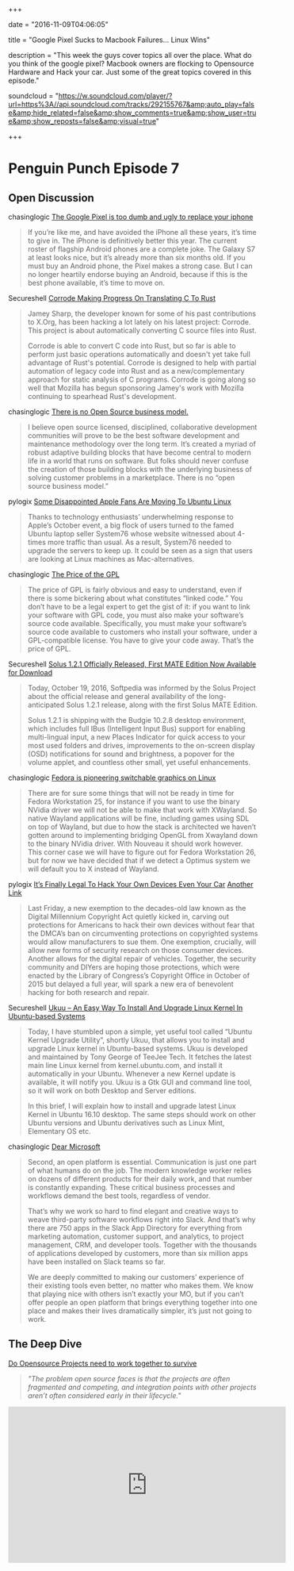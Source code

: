 
+++

date = "2016-11-09T04:06:05"

title = "Google Pixel Sucks to Macbook Failures... Linux Wins"

description = "This week the guys cover topics all over the place. What do you think of the google pixel? Macbook owners are flocking to Opensource Hardware and Hack your car. Just some of the great topics covered in this episode."

soundcloud = "https://w.soundcloud.com/player/?url=https%3A//api.soundcloud.com/tracks/292155767&amp;auto_play=false&amp;hide_related=false&amp;show_comments=true&amp;show_user=true&amp;show_reposts=false&amp;visual=true"

+++


# Penguin Punch Episode 7

## Open Discussion

chasinglogic
[The Google Pixel is too dumb and ugly to replace your iphone](http://gizmodo.com/the-google-pixel-is-too-dumb-and-ugly-to-replace-your-i-1787877249)

> If you’re like me, and have avoided the iPhone all these years, it’s time to give in. The iPhone is definitively better this year. The current roster of flagship Android phones are a complete joke. The Galaxy S7 at least looks nice, but it’s already more than six months old. If you must buy an Android phone, the Pixel makes a strong case. But I can no longer heartily endorse buying an Android, because if this is the best phone available, it’s time to move on.

Secureshell
[Corrode Making Progress On Translating C To Rust](http://www.phoronix.com/scan.php?page=news_item&px=Corrode-C-To-Rust)

> Jamey Sharp, the developer known for some of his past contributions to X.Org, has been hacking a lot lately on his latest project: Corrode. This project is about automatically converting C source files into Rust.
>
> Corrode is able to convert C code into Rust, but so far is able to perform just basic operations automatically and doesn't yet take full advantage of Rust's potential. Corrode is designed to help with partial automation of legacy code into Rust and as a new/complementary approach for static analysis of C programs. Corrode is going along so well that Mozilla has begun sponsoring Jamey's work with Mozilla continuing to spearhead Rust's development. 

chasinglogic
[There is no Open Source business model.](https://medium.com/@stephenrwalli/there-is-no-open-source-business-model-cdc4cc20238#.4er5iuhxb)

> I believe open source licensed, disciplined, collaborative development communities will prove to be the best software development and maintenance methodology over the long term. It’s created a myriad of robust adaptive building blocks that have become central to modern life in a world that runs on software. But folks should never confuse the creation of those building blocks with the underlying business of solving customer problems in a marketplace. There is no “open source business model.”

pylogix
[Some Disappointed Apple Fans Are Moving To Ubuntu Linux](https://fossbytes.com/system76-laptop-apple-replacement/)

> Thanks to technology enthusiasts’ underwhelming response to Apple’s October event, a big flock of users turned to the famed Ubuntu laptop seller System76 whose website witnessed about 4-times more traffic than usual. As a result, System76 needed to upgrade the servers to keep up. It could be seen as a sign that users are looking at Linux machines as Mac-alternatives.

chasinglogic
[The Price of the GPL](http://bitsplitting.org/2016/10/30/the-price-of-gpl/)

> The price of GPL is fairly obvious and easy to understand, even if there is some bickering about what constitutes “linked code.” You don’t have to be a legal expert to get the gist of it: if you want to link your software with GPL code, you must also make your software’s source code available. Specifically, you must make your software’s source code available to customers who install your software, under a GPL-compatible license. You have to give your code away. That’s the price of GPL.

Secureshell
[Solus 1.2.1 Officially Released, First MATE Edition Now Available for Download](http://news.softpedia.com/news/solus-1-2-1-officially-released-first-mate-edition-now-available-for-download-509435.shtml)

> Today, October 19, 2016, Softpedia was informed by the Solus Project about the official release and general availability of the long-anticipated Solus 1.2.1 release, along with the first Solus MATE Edition.
>
> Solus 1.2.1 is shipping with the Budgie 10.2.8 desktop environment, which includes full IBus (Intelligent Input Bus) support for enabling multi-lingual input, a new Places Indicator for quick access to your most used folders and drives, improvements to the on-screen display (OSD) notifications for sound and brightness, a popover for the volume applet, and countless other small, yet useful enhancements.

chasinglogic
[Fedora is pioneering switchable graphics on Linux](https://blogs.gnome.org/uraeus/2016/11/01/discrete-graphics-and-fedora-workstation-25/)

> There are for sure some things that will not be ready in time for Fedora Workstation 25, for instance if you want to use the binary NVidia driver we will not be able to make that work with XWayland. So native Wayland applications will be fine, including games using SDL on top of Wayland, but due to how the stack is architected we haven’t gotten around to implementing bridging OpenGL from Xwayland down to the binary NVidia driver. With Nouveau it should work however. This corner case we will have to figure out for Fedora Workstation 26, but for now we have decided that if we detect a Optimus system we will default you to X instead of Wayland.

pylogix
[It’s Finally Legal To Hack Your Own Devices Even Your Car](https://www.wired.com/2016/10/hacking-car-pacemaker-toaster-just-became-legal/)
[Another Link](https://www.linux.com/news/its-finally-legal-hack-your-own-devices-even-your-car)

> Last Friday, a new exemption to the decades-old law known as the Digital Millennium Copyright Act quietly kicked in, carving out protections for Americans to hack their own devices without fear that the DMCA’s ban on circumventing protections on copyrighted systems would allow manufacturers to sue them. One exemption, crucially, will allow new forms of security research on those consumer devices. Another allows for the digital repair of vehicles. Together, the security community and DIYers are hoping those protections, which were enacted by the Library of Congress’s Copyright Office in October of 2015 but delayed a full year, will spark a new era of benevolent hacking for both research and repair.

Secureshell
[Ukuu – An Easy Way To Install And Upgrade Linux Kernel In Ubuntu-based Systems](https://www.ostechnix.com/ukuu-an-easy-way-to-install-and-upgrade-linux-kernel-in-ubuntu-based-systems/)

> Today, I have stumbled upon a simple, yet useful tool called “Ubuntu Kernel Upgrade Utility”, shortly Ukuu, that allows you to install and upgrade Linux kernel in Ubuntu-based systems. Ukuu is developed and maintained by Tony George of TeeJee Tech. It fetches the latest main line Linux kernel from kernel.ubuntu.com, and install it automatically in your Ubuntu. Whenever a new Kernel update is available, it will notify you. Ukuu is a Gtk GUI and command line tool, so it will work on both Desktop and Server editions.
>
> In this brief, I will explain how to install and upgrade latest Linux Kernel in Ubuntu 16.10 desktop. The same steps should work on other Ubuntu versions and Ubuntu derivatives such as Linux Mint, Elementary OS etc.

chasinglogic
[Dear Microsoft](https://slackhq.com/dear-microsoft-8d20965d2849)

> Second, an open platform is essential. Communication is just one part of what humans do on the job. The modern knowledge worker relies on dozens of different products for their daily work, and that number is constantly expanding. These critical business processes and workflows demand the best tools, regardless of vendor.
>
> That’s why we work so hard to find elegant and creative ways to weave third-party software workflows right into Slack. And that’s why there are 750 apps in the Slack App Directory for everything from marketing automation, customer support, and analytics, to project management, CRM, and developer tools. Together with the thousands of applications developed by customers, more than six million apps have been installed on Slack teams so far.
>
> We are deeply committed to making our customers’ experience of their existing tools even better, no matter who makes them. We know that playing nice with others isn’t exactly your MO, but if you can’t offer people an open platform that brings everything together into one place and makes their lives dramatically simpler, it’s just not going to work.

## The Deep Dive
[Do Opensource Projects need to work together to survive](https://www.linux.com/news/open-source-projects-must-work-together-survive)
> *"The problem open source faces is that the projects are often fragmented and competing, and integration points with other projects aren’t often considered early in their lifecycle."*

<iframe width="560" height="315"src="https://www.youtube.com/embed/VE2MQ3w8d1M" frameborder="0"allowfullscreen></iframe>
